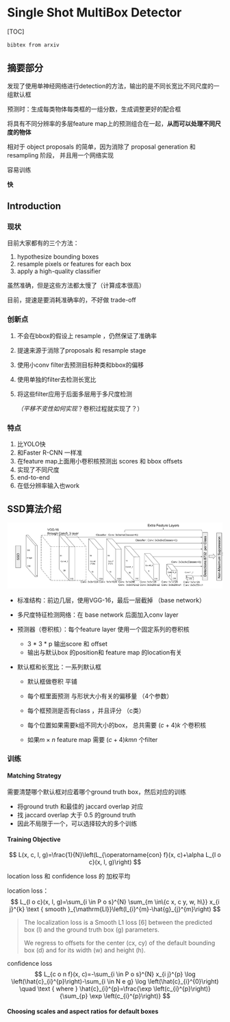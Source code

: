 # Single Shot MultiBox Detector

[TOC]

```latex
bibtex from arxiv
```

## 摘要部分

发现了使用单神经网络进行detection的方法，输出的是不同长宽比不同尺度的一组默认框

预测时：生成每类物体每类框的一组分数，生成调整更好的配合框

将具有不同分辨率的多层feature map上的预测组合在一起，**从而可以处理不同尺度的物体**

相对于 object proposals 的简单，因为消除了 proposal generation 和 resampling 阶段， 并且用一个网络实现

容易训练

**快**

## Introduction

### 现状

目前大家都有的三个方法：

1.  hypothesize bounding boxes
2. resample pixels or features for each box
3. apply a high-quality classifier

虽然准确，但是这些方法都太慢了（计算成本很高）

目前，提速是要消耗准确率的，不好做 trade-off

 

### 创新点

1. 不会在bbox的假设上 resample ，仍然保证了准确率

2. 提速来源于消除了proposals 和 resample stage

3. 使用小conv filter去预测目标种类和bbox的偏移

4. 使用单独的filter去检测长宽比

5. 将这些filter应用于后面多层用于多尺度检测

   *（平移不变性如何实现*？卷积过程就实现了？）
###  特点

1. 比YOLO快
2. 和Faster R-CNN 一样准
3. 在feature map上面用小卷积核预测出 scores 和 bbox offsets
4. 实现了不同尺度
5. end-to-end 
6. 在低分辨率输入也work

   

## SSD算法介绍

![1559574075141](assets/SSD-1)

- 标准结构：前边几层，使用VGG-16，最后一层截掉 （base network）

- 多尺度特征检测网络：在 base network 后面加入conv layer

- 预测器（卷积核）：每个feature layer 使用一个固定系列的卷积核

  - 3 * 3 * p  输出score 和 offset
  - 输出与默认box 的position和 feature map 的location有关

- 默认框和长宽比：一系列默认框

  - 默认框做卷积  平铺

  - 每个框里面预测 与形状大小有关的偏移量 （4个参数）

  - 每个框预测是否有class ，并且评分 （c类）

  - 每个位置如果需要k组不同大小的box， 总共需要 $(c + 4)k​$ 个卷积核

  - 如果$m\times n$ feature map 需要  $(c + 4)kmn$ 个filter

    

### 训练

#### Matching Strategy

需要清楚哪个默认框对应着哪个ground truth box，然后对应的训练

- 将ground truth 和最佳的 jaccard overlap 对应
- 找 jaccard overlap 大于 0.5 的ground truth
- 因此不局限于一个，可以选择较大的多个训练

#### Training Objective

$$
L(x, c, l, g)=\frac{1}{N}\left(L_{\operatorname{con} f}(x, c)+\alpha L_{l o c}(x, l, g)\right)
$$

location loss 和 confidence loss 的 加权平均

location loss：
$$
L_{l o c}(x, l, g)=\sum_{i \in P o s}^{N} \sum_{m \in\{c x, c y, w, h\}} x_{i j}^{k} \text { smooth }_{\mathrm{Ll}}\left(l_{i}^{m}-\hat{g}_{j}^{m}\right)
$$

> The localization loss is a Smooth L1 loss [6] between the predicted box (l) and the ground truth box (g) parameters.
>
> We regress to offsets for the center (cx, cy) of the default bounding box (d) and for its width (w) and height (h).

confidence loss
$$
L_{c o n f}(x, c)=-\sum_{i \in P o s}^{N} x_{i j}^{p} \log \left(\hat{c}_{i}^{p}\right)-\sum_{i \in N e g} \log \left(\hat{c}_{i}^{0}\right) \quad \text { where } \hat{c}_{i}^{p}=\frac{\exp \left(c_{i}^{p}\right)}{\sum_{p} \exp \left(c_{i}^{p}\right)}
$$

#### Choosing scales and aspect ratios for default boxes